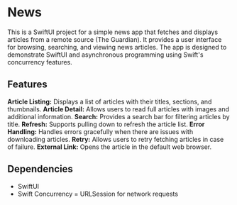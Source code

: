 # News

This is a SwiftUI project for a simple news app that fetches and displays articles from a remote source (The Guardian). It provides a user interface for browsing, searching, and viewing news articles. The app is designed to demonstrate SwiftUI and asynchronous programming using Swift's concurrency features.

## Features

**Article Listing:** Displays a list of articles with their titles, sections, and thumbnails.
**Article Detail:** Allows users to read full articles with images and additional information.
**Search:** Provides a search bar for filtering articles by title.
**Refresh:** Supports pulling down to refresh the article list.
**Error Handling:** Handles errors gracefully when there are issues with downloading articles.
**Retry:** Allows users to retry fetching articles in case of failure.
**External Link:** Opens the article in the default web browser.

## Dependencies

- SwiftUI
- Swift Concurrency
= URLSession for network requests

